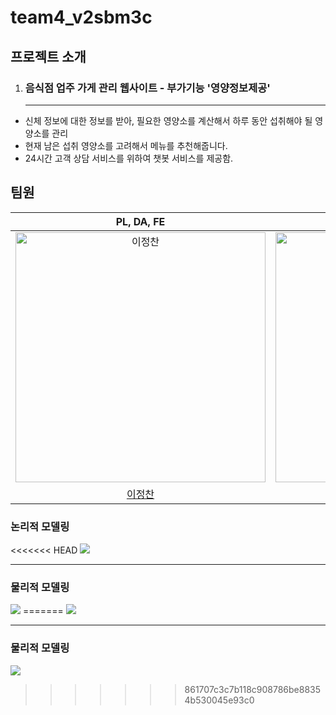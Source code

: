 # team4_v2sbm3c
<h2>프로젝트 소개</h2>
<ul style='list-style-type: square;'>
  <li>
    <h3>음식점 업주 가게 관리 웹사이트 - 부가기능 '영양정보제공'</h3>
    <hr>
  </li>
</ul>
<ul>
  <li>
    신체 정보에 대한 정보를 받아, 필요한 영양소를 계산해서 하루 동안 섭취해야 될 영양소를 관리
  </li>
  <li>
    현재 남은 섭취 영양소를 고려해서 메뉴를 추천해줍니다.
  </li>
  <li>
    24시간 고객 상담 서비스를 위하여 챗봇 서비스를 제공함.
  </li>
  </li>
</ul>

<h2>팀원</h2>
<table>
  <thead>
    <tr>
      <th align="center">PL, DA, FE</th>
      <th align="center">AI</th>
      <th align="center">DS</th>
    </tr>
  </thead>
  
  <tbody>
    <tr>
      <td align="center"><a target="_blank" href="https://avatars.githubusercontent.com/u/108655272?v=4"><img src="https://avatars.githubusercontent.com/u/108655272?v=4" width="400px" alt="이정찬" style="max-width: 100%;"></a></td>
      <td align="center"><a target="_blank" href="https://avatars.githubusercontent.com/u/114139274?v=4"><img src="https://avatars.githubusercontent.com/u/114139274?v=4" width="400px" alt="황규현" style="max-width: 100%;"></a></td>
      <td align="center"><a target="_blank" href="https://avatars.githubusercontent.com/u/114316904?v=4"><img src="https://avatars.githubusercontent.com/u/114316904?v=4" width="400px" alt="임성규" style="max-width: 100%;"></a></td>
    </tr>
    <tr>
      <td align="center"><a href="https://github.com/JeongChan2">이정찬</a></td>
      <td align="center"><a href="https://github.com/Gyuhyeon12">황규현</a></td>
      <td align="center"><a href="https://github.com/ImSeongKyu">임성규</a></td>
    </tr>
  </tbody>
</table>
<h3>논리적 모델링</h3>
<<<<<<< HEAD
<img src="https://github.com/JeongChan2/team4_v2sbm3c/assets/108655272/88cf84bc-6dcb-40d7-b29b-cebe247f6068"/><hr>
<h3>물리적 모델링</h3>
<img src="https://github.com/JeongChan2/team4_v2sbm3c/assets/108655272/cd0b95a9-d77f-4620-8332-d356766f598e"/>
=======
<img src="https://github.com/JeongChan2/team4_v2sbm3c/assets/108655272/0d8aab2c-30e9-4d80-a0fa-6d9141ba598b"/><hr>
<h3>물리적 모델링</h3>
<img src="https://github.com/JeongChan2/team4_v2sbm3c/assets/108655272/894be816-40d0-47ce-b8f9-cbbda2e9383d"/>


>>>>>>> 861707c3c7b118c908786be88354b530045e93c0





